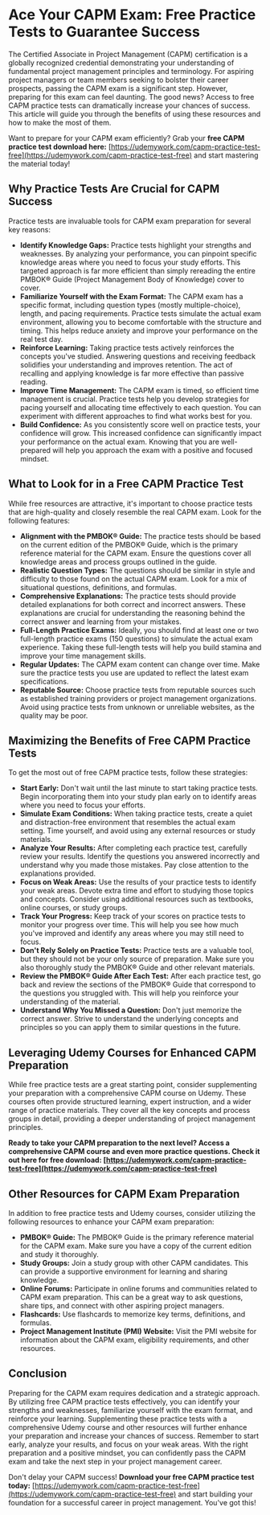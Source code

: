 # Ace Your CAPM Exam: Free Practice Tests to Guarantee Success

The Certified Associate in Project Management (CAPM) certification is a globally recognized credential demonstrating your understanding of fundamental project management principles and terminology. For aspiring project managers or team members seeking to bolster their career prospects, passing the CAPM exam is a significant step. However, preparing for this exam can feel daunting. The good news? Access to free CAPM practice tests can dramatically increase your chances of success. This article will guide you through the benefits of using these resources and how to make the most of them.

Want to prepare for your CAPM exam efficiently? Grab your **free CAPM practice test download here:** [https://udemywork.com/capm-practice-test-free](https://udemywork.com/capm-practice-test-free) and start mastering the material today!

## Why Practice Tests Are Crucial for CAPM Success

Practice tests are invaluable tools for CAPM exam preparation for several key reasons:

*   **Identify Knowledge Gaps:**  Practice tests highlight your strengths and weaknesses.  By analyzing your performance, you can pinpoint specific knowledge areas where you need to focus your study efforts.  This targeted approach is far more efficient than simply rereading the entire PMBOK® Guide (Project Management Body of Knowledge) cover to cover.
*   **Familiarize Yourself with the Exam Format:** The CAPM exam has a specific format, including question types (mostly multiple-choice), length, and pacing requirements. Practice tests simulate the actual exam environment, allowing you to become comfortable with the structure and timing. This helps reduce anxiety and improve your performance on the real test day.
*   **Reinforce Learning:** Taking practice tests actively reinforces the concepts you've studied.  Answering questions and receiving feedback solidifies your understanding and improves retention. The act of recalling and applying knowledge is far more effective than passive reading.
*   **Improve Time Management:** The CAPM exam is timed, so efficient time management is crucial. Practice tests help you develop strategies for pacing yourself and allocating time effectively to each question. You can experiment with different approaches to find what works best for you.
*   **Build Confidence:** As you consistently score well on practice tests, your confidence will grow. This increased confidence can significantly impact your performance on the actual exam. Knowing that you are well-prepared will help you approach the exam with a positive and focused mindset.

## What to Look for in a Free CAPM Practice Test

While free resources are attractive, it's important to choose practice tests that are high-quality and closely resemble the real CAPM exam. Look for the following features:

*   **Alignment with the PMBOK® Guide:** The practice tests should be based on the current edition of the PMBOK® Guide, which is the primary reference material for the CAPM exam. Ensure the questions cover all knowledge areas and process groups outlined in the guide.
*   **Realistic Question Types:** The questions should be similar in style and difficulty to those found on the actual CAPM exam. Look for a mix of situational questions, definitions, and formulas.
*   **Comprehensive Explanations:** The practice tests should provide detailed explanations for both correct and incorrect answers. These explanations are crucial for understanding the reasoning behind the correct answer and learning from your mistakes.
*   **Full-Length Practice Exams:**  Ideally, you should find at least one or two full-length practice exams (150 questions) to simulate the actual exam experience.  Taking these full-length tests will help you build stamina and improve your time management skills.
*   **Regular Updates:** The CAPM exam content can change over time. Make sure the practice tests you use are updated to reflect the latest exam specifications.
*   **Reputable Source:**  Choose practice tests from reputable sources such as established training providers or project management organizations.  Avoid using practice tests from unknown or unreliable websites, as the quality may be poor.

## Maximizing the Benefits of Free CAPM Practice Tests

To get the most out of free CAPM practice tests, follow these strategies:

*   **Start Early:** Don't wait until the last minute to start taking practice tests. Begin incorporating them into your study plan early on to identify areas where you need to focus your efforts.
*   **Simulate Exam Conditions:** When taking practice tests, create a quiet and distraction-free environment that resembles the actual exam setting. Time yourself, and avoid using any external resources or study materials.
*   **Analyze Your Results:** After completing each practice test, carefully review your results. Identify the questions you answered incorrectly and understand why you made those mistakes. Pay close attention to the explanations provided.
*   **Focus on Weak Areas:** Use the results of your practice tests to identify your weak areas. Devote extra time and effort to studying those topics and concepts.  Consider using additional resources such as textbooks, online courses, or study groups.
*   **Track Your Progress:** Keep track of your scores on practice tests to monitor your progress over time. This will help you see how much you've improved and identify any areas where you may still need to focus.
*   **Don't Rely Solely on Practice Tests:** Practice tests are a valuable tool, but they should not be your only source of preparation.  Make sure you also thoroughly study the PMBOK® Guide and other relevant materials.
*   **Review the PMBOK® Guide After Each Test:** After each practice test, go back and review the sections of the PMBOK® Guide that correspond to the questions you struggled with. This will help you reinforce your understanding of the material.
*   **Understand Why You Missed a Question:** Don't just memorize the correct answer.  Strive to understand the underlying concepts and principles so you can apply them to similar questions in the future.

## Leveraging Udemy Courses for Enhanced CAPM Preparation

While free practice tests are a great starting point, consider supplementing your preparation with a comprehensive CAPM course on Udemy. These courses often provide structured learning, expert instruction, and a wider range of practice materials. They cover all the key concepts and process groups in detail, providing a deeper understanding of project management principles.

**Ready to take your CAPM preparation to the next level?  Access a comprehensive CAPM course and even more practice questions. Check it out here for free download: [https://udemywork.com/capm-practice-test-free](https://udemywork.com/capm-practice-test-free)**

## Other Resources for CAPM Exam Preparation

In addition to free practice tests and Udemy courses, consider utilizing the following resources to enhance your CAPM exam preparation:

*   **PMBOK® Guide:** The PMBOK® Guide is the primary reference material for the CAPM exam. Make sure you have a copy of the current edition and study it thoroughly.
*   **Study Groups:** Join a study group with other CAPM candidates. This can provide a supportive environment for learning and sharing knowledge.
*   **Online Forums:** Participate in online forums and communities related to CAPM exam preparation. This can be a great way to ask questions, share tips, and connect with other aspiring project managers.
*   **Flashcards:** Use flashcards to memorize key terms, definitions, and formulas.
*   **Project Management Institute (PMI) Website:** Visit the PMI website for information about the CAPM exam, eligibility requirements, and other resources.

## Conclusion

Preparing for the CAPM exam requires dedication and a strategic approach. By utilizing free CAPM practice tests effectively, you can identify your strengths and weaknesses, familiarize yourself with the exam format, and reinforce your learning. Supplementing these practice tests with a comprehensive Udemy course and other resources will further enhance your preparation and increase your chances of success. Remember to start early, analyze your results, and focus on your weak areas. With the right preparation and a positive mindset, you can confidently pass the CAPM exam and take the next step in your project management career.

Don't delay your CAPM success!  **Download your free CAPM practice test today:** [https://udemywork.com/capm-practice-test-free](https://udemywork.com/capm-practice-test-free) and start building your foundation for a successful career in project management. You've got this!
